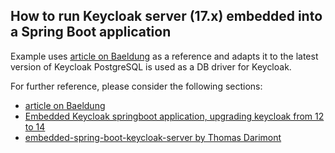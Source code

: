 ## How to run Keycloak server (17.x) embedded into a Spring Boot application

Example uses [article on Baeldung](https://www.baeldung.com/keycloak-embedded-in-spring-boot-app) as a reference and adapts it to the latest version of Keycloak
PostgreSQL is used as a DB driver for Keycloak.

For further reference, please consider the following sections:

* [article on Baeldung](https://www.baeldung.com/keycloak-embedded-in-spring-boot-app)
* [Embedded Keycloak springboot application, upgrading keycloak from 12 to 14](https://stackoverflow.com/questions/68288531/embedded-keycloak-springboot-application-upgrading-keycloak-from-12-to-14)
* [embedded-spring-boot-keycloak-server by Thomas Darimont](https://github.com/thomasdarimont/embedded-spring-boot-keycloak-server)

